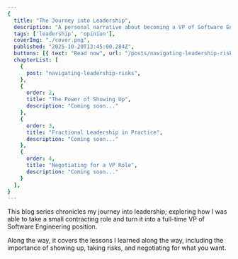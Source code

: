 ```yaml
---
{
  title: "The Journey into Leadership",
  description: "A personal narrative about becoming a VP of Software Engineering.",
  tags: ['leadership', 'opinion'],
  coverImg: "./cover.png",
  published: "2025-10-20T13:45:00.284Z",
  buttons: [{ text: "Read now", url: "/posts/navigating-leadership-risks" }],
  chapterList: [
    {
      post: "navigating-leadership-risks",
    },
    {
      order: 2,
      title: "The Power of Showing Up",
      description: "Coming soon..."
    },
    {
      order: 3,
      title: "Fractional Leadership in Practice",
      description: "Coming soon..."
    },
    {
      order: 4,
      title: "Negotiating for a VP Role",
      description: "Coming soon..."
    }
  ],
}
---
```

 
This blog series chronicles my journey into leadership; exploring how I was able to take a small contracting role and turn it into a full-time VP of Software Engineering position. 

Along the way, it covers the lessons I learned along the way, including the importance of showing up, taking risks, and negotiating for what you want.
